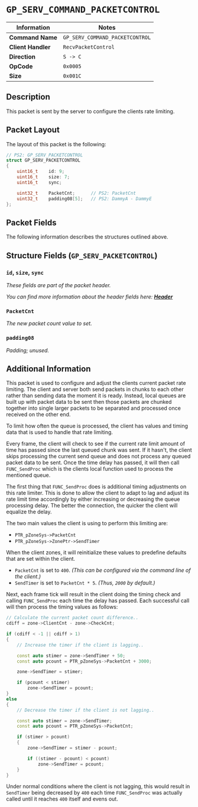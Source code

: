 # `GP_SERV_COMMAND_PACKETCONTROL`

| Information               | Notes |
|---                        |---    |
| **Command Name**          | `GP_SERV_COMMAND_PACKETCONTROL` |
| **Client Handler**        | `RecvPacketControl` |
| **Direction**             | `S -> C` |
| **OpCode**                | `0x0005` |
| **Size**                  | `0x001C` |

## Description

This packet is sent by the server to configure the clients rate limiting.

## Packet Layout

The layout of this packet is the following:

```cpp
// PS2: GP_SERV_PACKETCONTROL
struct GP_SERV_PACKETCONTROL
{
    uint16_t    id: 9;
    uint16_t    size: 7;
    uint16_t    sync;

    uint32_t    PacketCnt;      // PS2: PacketCnt
    uint32_t    padding08[5];   // PS2: DammyA - DammyE
};
```

## Packet Fields

The following information describes the structures outlined above.

## Structure Fields (`GP_SERV_PACKETCONTROL`)

### `id`, `size`, `sync`

_These fields are part of the packet header._

_You can find more information about the header fields here: [**Header**](/world/HEADER.md)_

### `PacketCnt`

_The new packet count value to set._

### `padding08`

_Padding; unused._

## Additional Information

This packet is used to configure and adjust the clients current packet rate limiting. The client and server both send packets in chunks to each other rather than sending data the moment it is ready. Instead, local queues are built up with packet data to be sent then those packets are chunked together into single larger packets to be separated and processed once received on the other end.

To limit how often the queue is processed, the client has values and timing data that is used to handle that rate limiting.

Every frame, the client will check to see if the current rate limit amount of time has passed since the last queued chunk was sent. If it hasn't, the client skips processing the current send queue and does not process any queued packet data to be sent. Once the time delay has passed, it will then call `FUNC_SendProc` which is the clients local function used to process the mentioned queue.

The first thing that `FUNC_SendProc` does is additional timing adjustments on this rate limiter. This is done to allow the client to adapt to lag and adjust its rate limit time accordingly by either increasing or decreasing the queue processing delay. The better the connection, the quicker the client will equalize the delay.

The two main values the client is using to perform this limiting are:

  - `PTR_pZoneSys->PacketCnt`
  - `PTR_pZoneSys->ZonePtr->SendTimer`

When the client zones, it will reinitialize these values to predefine defaults that are set within the client.

  - `PacketCnt` is set to `400`. _(This can be configured via the command line of the client.)_
  - `SendTimer` is set to `PacketCnt * 5`. _(Thus, `2000` by default.)_

Next, each frame tick will result in the client doing the timing check and calling `FUNC_SendProc` each time the delay has passed. Each successful call will then process the timing values as follows:

```cpp
// Calculate the current packet count difference..
cdiff = zone->ClientCnt - zone->CheckCnt;

if (cdiff < -1 || cdiff > 1)
{
    // Increase the timer if the client is lagging..

    const auto stimer = zone->SendTimer + 50;
    const auto pcount = PTR_pZoneSys->PacketCnt + 3000;

    zone->SendTimer = stimer;

    if (pcount < stimer)
        zone->SendTimer = pcount;
}
else
{
    // Decrease the timer if the client is not lagging..

    const auto stimer = zone->SendTimer;
    const auto pcount = PTR_pZoneSys->PacketCnt;

    if (stimer > pcount)
    {
        zone->SendTimer = stimer - pcount;

        if ((stimer - pcount) < pcount)
            zone->SendTimer = pcount;
    }
}
```

Under normal conditions where the client is not lagging, this would result in `SendTimer` being decreased by `400` each time `FUNC_SendProc` was actually called until it reaches `400` itself and evens out.
